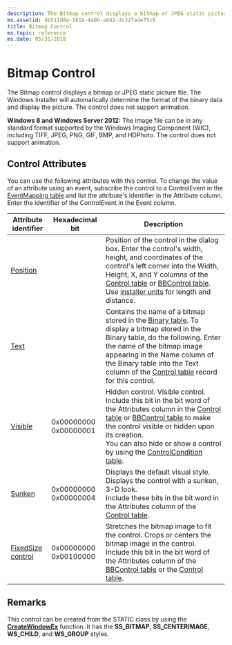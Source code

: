 ```yaml
---
description: The Bitmap control displays a bitmap or JPEG static picture file. The Windows Installer will automatically determine the format of the binary data and display the picture. The control does not support animation.
ms.assetid: 4b511d8a-1819-4a9b-a942-dc32fade75c6
title: Bitmap Control
ms.topic: reference
ms.date: 05/31/2018
---
```


# Bitmap Control

The Bitmap control displays a bitmap or JPEG static picture file. The Windows Installer will automatically determine the format of the binary data and display the picture. The control does not support animation.

**Windows 8 and Windows Server 2012:** The image file can be in any standard format supported by the Windows Imaging Component (WIC), including TIFF, JPEG, PNG, GIF, BMP, and HDPhoto. The control does not support animation.

## Control Attributes

You can use the following attributes with this control. To change the value of an attribute using an event, subscribe the control to a ControlEvent in the [EventMapping table](eventmapping-table.md) and list the attribute's identifier in the Attribute column. Enter the identifier of the ControlEvent in the Event column.



| Attribute identifier                                 | Hexadecimal bit                  | Description                                                                                                                                                                                                                                                                                                                                                                     |
|------------------------------------------------------|----------------------------------|---------------------------------------------------------------------------------------------------------------------------------------------------------------------------------------------------------------------------------------------------------------------------------------------------------------------------------------------------------------------------------|
| [Position](position-control-attribute.md)           |                                  | Position of the control in the dialog box. Enter the control's width, height, and coordinates of the control's left corner into the Width, Height, X, and Y columns of the [Control table](control-table.md) or [BBControl table](bbcontrol-table.md). Use [installer units](installer-units.md) for length and distance.<br/>                                         |
| [Text](text-control-attribute.md)                   |                                  | Contains the name of a bitmap stored in the [Binary table](binary-table.md). To display a bitmap stored in the Binary table, do the following. Enter the name of the bitmap image appearing in the Name column of the Binary table into the Text column of the [Control table](control-table.md) record for this control. <br/>                                         |
| [Visible](visible-control-attribute.md)             | 0x00000000 0x00000001<br/> | Hidden control. Visible control.<br/> Include this bit in the bit word of the Attributes column in the [Control table](control-table.md) or [BBControl table](bbcontrol-table.md).to make the control visible or hidden upon its creation.<br/> You can also hide or show a control by using the [ControlCondition table](controlcondition-table.md).<br/> |
| [Sunken](sunken-control-attribute.md)               | 0x00000000 0x00000004<br/> | Displays the default visual style. Displays the control with a sunken, 3-D look.<br/> Include these bits in the bit word in the Attributes column of the [Control table](control-table.md).<br/>                                                                                                                                                                   |
| [FixedSize control](fixedsize-control-attribute.md) | 0x00000000 0x00100000<br/> | Stretches the bitmap image to fit the control. Crops or centers the bitmap image in the control.<br/> Include this bit in the bit word of the Attributes column of the [BBControl table](bbcontrol-table.md) or the [Control table](control-table.md).<br/>                                                                                                       |



 

## Remarks

This control can be created from the STATIC class by using the [**CreateWindowEx**](/windows/win32/api/winuser/nf-winuser-createwindowexa) function. It has the **SS\_BITMAP**, **SS\_CENTERIMAGE**, **WS\_CHILD**, and **WS\_GROUP** styles.

 

